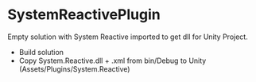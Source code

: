 # SystemReactivePlugin
Empty solution with System Reactive imported to get dll for Unity Project.

 - Build solution
 - Copy System.Reactive.dll + .xml from bin/Debug to Unity (Assets/Plugins/System.Reactive)